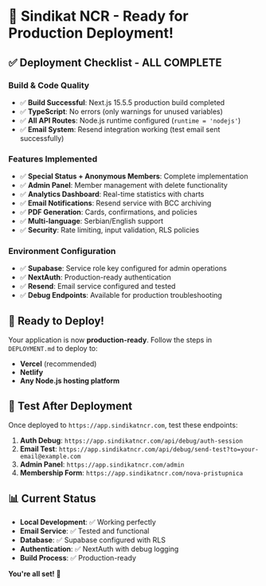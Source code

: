 # 🎉 Sindikat NCR - Ready for Production Deployment!

## ✅ Deployment Checklist - ALL COMPLETE

### Build & Code Quality
- ✅ **Build Successful**: Next.js 15.5.5 production build completed
- ✅ **TypeScript**: No errors (only warnings for unused variables)
- ✅ **All API Routes**: Node.js runtime configured (`runtime = 'nodejs'`)
- ✅ **Email System**: Resend integration working (test email sent successfully)

### Features Implemented
- ✅ **Special Status + Anonymous Members**: Complete implementation
- ✅ **Admin Panel**: Member management with delete functionality
- ✅ **Analytics Dashboard**: Real-time statistics with charts
- ✅ **Email Notifications**: Resend service with BCC archiving
- ✅ **PDF Generation**: Cards, confirmations, and policies
- ✅ **Multi-language**: Serbian/English support
- ✅ **Security**: Rate limiting, input validation, RLS policies

### Environment Configuration
- ✅ **Supabase**: Service role key configured for admin operations
- ✅ **NextAuth**: Production-ready authentication
- ✅ **Resend**: Email service configured and tested
- ✅ **Debug Endpoints**: Available for production troubleshooting

## 🚀 Ready to Deploy!

Your application is now **production-ready**. Follow the steps in `DEPLOYMENT.md` to deploy to:

- **Vercel** (recommended)
- **Netlify** 
- **Any Node.js hosting platform**

## 🧪 Test After Deployment

Once deployed to `https://app.sindikatncr.com`, test these endpoints:

1. **Auth Debug**: `https://app.sindikatncr.com/api/debug/auth-session`
2. **Email Test**: `https://app.sindikatncr.com/api/debug/send-test?to=your-email@example.com`
3. **Admin Panel**: `https://app.sindikatncr.com/admin`
4. **Membership Form**: `https://app.sindikatncr.com/nova-pristupnica`

## 📊 Current Status

- **Local Development**: ✅ Working perfectly
- **Email Service**: ✅ Tested and functional
- **Database**: ✅ Supabase configured with RLS
- **Authentication**: ✅ NextAuth with debug logging
- **Build Process**: ✅ Production-ready

**You're all set! 🎯**
